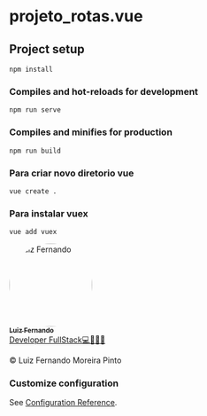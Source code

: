 # projeto_rotas.vue

## Project setup
```
npm install
```

### Compiles and hot-reloads for development
```
npm run serve
```

### Compiles and minifies for production
```
npm run build
```
### Para  criar novo diretorio vue
```
vue create .
```
### Para instalar vuex
```
vue add vuex
```
<td align="center"><a href="https://github.com/Luizfe-nando"><img style="border-radius: 60%;" src="https://avatars.githubusercontent.com/u/104399352?v=4" width="150px;" alt="Luiz Fernando"/><br /><sub><b>Luiz Fernando</b></sub></a><br /><a href="https://github.com/Luizfe-nando" title="Aluno TEX">Developer FullStack💻👨‍🎓🚀</a></td>



&copy; Luiz Fernando Moreira Pinto

### Customize configuration
See [Configuration Reference](https://cli.vuejs.org/config/).
